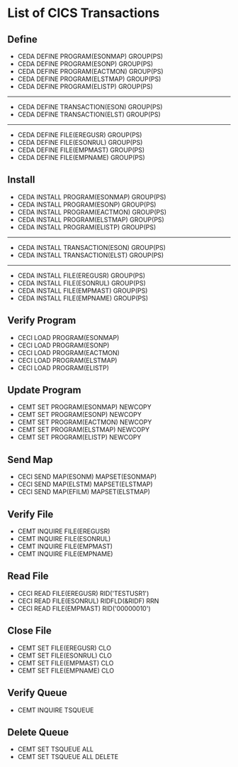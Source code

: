 # List of CICS Transactions

## Define

- CEDA DEFINE PROGRAM(ESONMAP) GROUP(PS)
- CEDA DEFINE PROGRAM(ESONP) GROUP(PS)
- CEDA DEFINE PROGRAM(EACTMON) GROUP(PS)
- CEDA DEFINE PROGRAM(ELSTMAP) GROUP(PS)
- CEDA DEFINE PROGRAM(ELISTP) GROUP(PS)
---
- CEDA DEFINE TRANSACTION(ESON) GROUP(PS)
- CEDA DEFINE TRANSACTION(ELST) GROUP(PS)
---
- CEDA DEFINE FILE(EREGUSR) GROUP(PS)
- CEDA DEFINE FILE(ESONRUL) GROUP(PS)
- CEDA DEFINE FILE(EMPMAST) GROUP(PS)
- CEDA DEFINE FILE(EMPNAME) GROUP(PS)

## Install

- CEDA INSTALL PROGRAM(ESONMAP) GROUP(PS)
- CEDA INSTALL PROGRAM(ESONP) GROUP(PS)
- CEDA INSTALL PROGRAM(EACTMON) GROUP(PS)
- CEDA INSTALL PROGRAM(ELSTMAP) GROUP(PS)
- CEDA INSTALL PROGRAM(ELISTP) GROUP(PS)
---
- CEDA INSTALL TRANSACTION(ESON) GROUP(PS)
- CEDA INSTALL TRANSACTION(ELST) GROUP(PS)
---
- CEDA INSTALL FILE(EREGUSR) GROUP(PS)
- CEDA INSTALL FILE(ESONRUL) GROUP(PS)
- CEDA INSTALL FILE(EMPMAST) GROUP(PS)
- CEDA INSTALL FILE(EMPNAME) GROUP(PS)

## Verify Program

- CECI LOAD PROGRAM(ESONMAP)
- CECI LOAD PROGRAM(ESONP)
- CECI LOAD PROGRAM(EACTMON)
- CECI LOAD PROGRAM(ELSTMAP)
- CECI LOAD PROGRAM(ELISTP)

## Update Program

- CEMT SET PROGRAM(ESONMAP) NEWCOPY
- CEMT SET PROGRAM(ESONP) NEWCOPY
- CEMT SET PROGRAM(EACTMON) NEWCOPY
- CEMT SET PROGRAM(ELSTMAP) NEWCOPY
- CEMT SET PROGRAM(ELISTP) NEWCOPY

## Send Map

- CECI SEND MAP(ESONM) MAPSET(ESONMAP)
- CECI SEND MAP(ELSTM) MAPSET(ELSTMAP)
- CECI SEND MAP(EFILM) MAPSET(ELSTMAP)

## Verify File

- CEMT INQUIRE FILE(EREGUSR)
- CEMT INQUIRE FILE(ESONRUL)
- CEMT INQUIRE FILE(EMPMAST)
- CEMT INQUIRE FILE(EMPNAME)

## Read File

- CECI READ FILE(EREGUSR) RID('TESTUSR1')
- CECI READ FILE(ESONRUL) RIDFLD(&RIDF) RRN
- CECI READ FILE(EMPMAST) RID('00000010')

## Close File

- CEMT SET FILE(EREGUSR) CLO
- CEMT SET FILE(ESONRUL) CLO
- CEMT SET FILE(EMPMAST) CLO
- CEMT SET FILE(EMPNAME) CLO

## Verify Queue

- CEMT INQUIRE TSQUEUE

## Delete Queue

- CEMT SET TSQUEUE ALL
- CEMT SET TSQUEUE ALL DELETE
